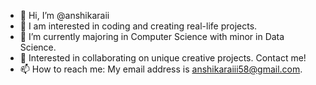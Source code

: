 - 👋 Hi, I’m @anshikaraii
- 👀 I am interested in coding and creating real-life projects.
- 🌱 I’m currently majoring in Computer Science with minor in Data Science.
- 💞️ Interested in collaborating on unique creative projects. Contact me!
- 📫 How to reach me: My email address is anshikaraiii58@gmail.com.

<!---
anshikaraii/anshikaraii is a ✨ special ✨ repository because its `README.md` (this file) appears on your GitHub profile.
You can click the Preview link to take a look at your changes.
--->
